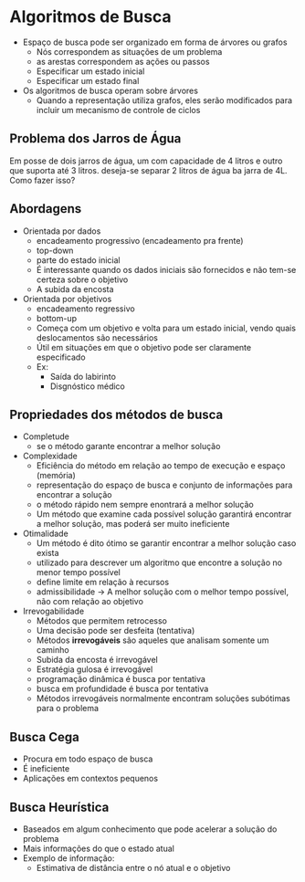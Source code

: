 # Algoritmos de Busca

  - Espaço de busca pode ser organizado em forma de árvores ou grafos
    - Nós correspondem as situações de um problema
    - as arestas correspondem as ações ou passos
    - Especificar um estado inicial
    - Especificar um estado final
  - Os algoritmos de busca operam sobre árvores
    - Quando a representação utiliza grafos, eles serão modificados para incluir um mecanismo de controle de ciclos
  
## Problema dos Jarros de Água

  Em posse de dois jarros de água, um com capacidade de 4 litros e outro que suporta até 3 litros. deseja-se separar 2 litros de água ba jarra de 4L. Como fazer isso?

## Abordagens

  - Orientada por dados
    - encadeamento progressivo (encadeamento pra frente)
    - top-down
    - parte do estado inicial
    - É interessante quando os dados iniciais são fornecidos e não tem-se certeza sobre o objetivo
    - A subida da encosta
  - Orientada por objetivos
    - encadeamento regressivo
    - bottom-up
    - Começa com um objetivo e volta para um estado inicial, vendo quais deslocamentos são necessários
    - Útil em situações em que o objetivo pode ser claramente especificado
    - Ex: 
      - Saída do labirinto
      - Disgnóstico médico

## Propriedades dos métodos de busca

  -  Completude
     -  se o método garante encontrar a melhor solução
  -  Complexidade
     -  Eficiência do método em relação ao tempo de execução e espaço (memória)
     -  representação do espaço de busca e conjunto de informações para encontrar a solução
     -  o método rápido nem sempre enontrará a melhor solução
     -  Um método que examine cada possível solução garantirá encontrar a melhor solução, mas poderá ser muito ineficiente
  -  Otimalidade
     -  Um método é dito ótimo se garantir encontrar a melhor solução caso exista
     -  utilizado para descrever um algoritmo que encontre a solução no menor tempo possível
     -  define limite em relação à recursos
     -  admissibilidade -> A melhor solução com o melhor tempo possível, não com relação ao objetivo
  -  Irrevogabilidade
     -  Métodos que permitem retrocesso
     -  Uma decisão pode ser desfeita (tentativa)
     -  Métodos **irrevogáveis** são aqueles que analisam somente um caminho
     -  Subida da encosta é irrevogável
     -  Estratégia gulosa é irrevogável
     -  programação dinâmica é busca por tentativa
     -  busca em profundidade é busca por tentativa
     -  Métodos irrevogáveis normalmente encontram soluções subótimas para o problema

## Busca Cega

  - Procura em todo espaço de busca
  - É ineficiente
  - Aplicações em contextos pequenos

## Busca Heurística

  - Baseados em algum conhecimento que pode acelerar a solução do problema
  - Mais informações do que o estado atual
  - Exemplo de informação:
    - Estimativa de distância entre o nó atual e o objetivo